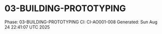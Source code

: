 # 03-BUILDING-PROTOTYPING
Phase: 03-BUILDING-PROTOTYPING
CI: CI-AO001-008
Generated: Sun Aug 24 22:41:07 UTC 2025
